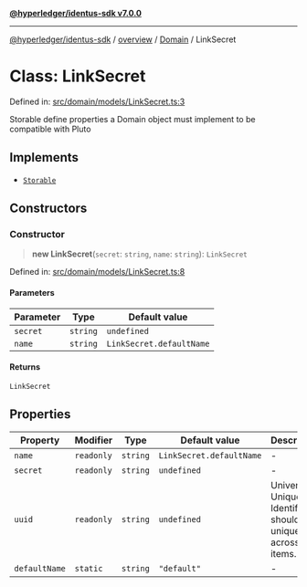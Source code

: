 [**@hyperledger/identus-sdk v7.0.0**](../../../../README.md)

***

[@hyperledger/identus-sdk](../../../../README.md) / [overview](../../../README.md) / [Domain](../README.md) / LinkSecret

# Class: LinkSecret

Defined in: [src/domain/models/LinkSecret.ts:3](https://github.com/hyperledger/identus-edge-agent-sdk-ts/blob/96423ee84b124a31ce63036d9d623d1cb73a13c2/src/domain/models/LinkSecret.ts#L3)

Storable
define properties a Domain object must implement to be compatible with Pluto

## Implements

- [`Storable`](../namespaces/Pluto/interfaces/Storable.md)

## Constructors

### Constructor

> **new LinkSecret**(`secret`: `string`, `name`: `string`): `LinkSecret`

Defined in: [src/domain/models/LinkSecret.ts:8](https://github.com/hyperledger/identus-edge-agent-sdk-ts/blob/96423ee84b124a31ce63036d9d623d1cb73a13c2/src/domain/models/LinkSecret.ts#L8)

#### Parameters

| Parameter | Type | Default value |
| ------ | ------ | ------ |
| `secret` | `string` | `undefined` |
| `name` | `string` | `LinkSecret.defaultName` |

#### Returns

`LinkSecret`

## Properties

| Property | Modifier | Type | Default value | Description | Defined in |
| ------ | ------ | ------ | ------ | ------ | ------ |
| <a id="name"></a> `name` | `readonly` | `string` | `LinkSecret.defaultName` | - | [src/domain/models/LinkSecret.ts:10](https://github.com/hyperledger/identus-edge-agent-sdk-ts/blob/96423ee84b124a31ce63036d9d623d1cb73a13c2/src/domain/models/LinkSecret.ts#L10) |
| <a id="secret"></a> `secret` | `readonly` | `string` | `undefined` | - | [src/domain/models/LinkSecret.ts:9](https://github.com/hyperledger/identus-edge-agent-sdk-ts/blob/96423ee84b124a31ce63036d9d623d1cb73a13c2/src/domain/models/LinkSecret.ts#L9) |
| <a id="uuid"></a> `uuid` | `readonly` | `string` | `undefined` | Universally Unique Identifier. should be unique across all items. | [src/domain/models/LinkSecret.ts:6](https://github.com/hyperledger/identus-edge-agent-sdk-ts/blob/96423ee84b124a31ce63036d9d623d1cb73a13c2/src/domain/models/LinkSecret.ts#L6) |
| <a id="defaultname"></a> `defaultName` | `static` | `string` | `"default"` | - | [src/domain/models/LinkSecret.ts:4](https://github.com/hyperledger/identus-edge-agent-sdk-ts/blob/96423ee84b124a31ce63036d9d623d1cb73a13c2/src/domain/models/LinkSecret.ts#L4) |
